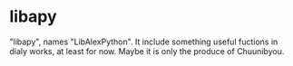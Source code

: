 # libapy
"libapy", names "LibAlexPython". It include something useful fuctions in dialy works, at least for now.
Maybe it is only the produce of Chuunibyou.